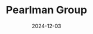 ---  
layout: startup_page  
title: "Pearlman Group"  
id: "pearlmangrp.com"  
permalink: "/pearlmangrouppearlmangrp.com12032024/"  
website: "https://pearlmangrp.com/"  
funding_round: ""  
funding_amount: ""  
investors: "The Stephens Group, LLC"  
about: "Pearlman Group, through its brands GranQuartz, Vector Tools, Pearl Abrasive, and Excel Supplies, is a multi-channel developer and distributor of supplies, tools, and equipment for surface fabrication, maintenance, cleaning, and restoration in residential, commercial, and industrial markets. Its GranQuartz division is the market-leading distributor serving stone fabricators, tile installers, and concrete and monument professionals."  
markets: "Construction, Productivity Tools"  
hq: "Suwanee, Georgia, United States"  
founded_year: "1971"  
linkedin: "https://www.linkedin.com/company/pearlman-group"  
twitter: ""  
instagram: ""  
facebook: ""  
crunchbase: "https://www.crunchbase.com/organization/pearlman-group"  
pitchbook: "https://pitchbook.com/profiles/company/385146-01"  

date_display: "03-Dec-2024"  
date: "2024-12-03"

# SEO Optimization  
meta_title: "Pearlman Group"  
meta_description: "Pearlman Group, Pearlman Group, through its brands GranQuartz, Vector Tools, Pearl Abrasive, and Excel Supplies, is a multi-channel developer and distributor of suppl..."  
meta_keywords: "Pearlman Group, Construction, Productivity Tools,  funding"  
canonical_url: "https://startup.projectstartups.com/pearlmangrouppearlmangrp.com12032024/"  
---